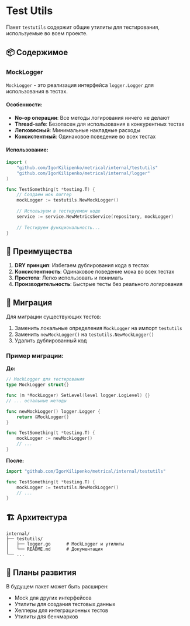 # Test Utils

Пакет `testutils` содержит общие утилиты для тестирования, используемые во всем проекте.

## 📦 Содержимое

### MockLogger

`MockLogger` - это реализация интерфейса `logger.Logger` для использования в тестах.

#### Особенности:
- **No-op операции**: Все методы логирования ничего не делают
- **Thread-safe**: Безопасен для использования в конкурентных тестах
- **Легковесный**: Минимальные накладные расходы
- **Консистентный**: Одинаковое поведение во всех тестах

#### Использование:

```go
import (
    "github.com/IgorKilipenko/metrical/internal/testutils"
    "github.com/IgorKilipenko/metrical/internal/logger"
)

func TestSomething(t *testing.T) {
    // Создаем мок логгер
    mockLogger := testutils.NewMockLogger()
    
    // Используем в тестируемом коде
    service := service.NewMetricsService(repository, mockLogger)
    
    // Тестируем функциональность...
}
```

## 🎯 Преимущества

1. **DRY принцип**: Избегаем дублирования кода в тестах
2. **Консистентность**: Одинаковое поведение мока во всех тестах
3. **Простота**: Легко использовать и понимать
4. **Производительность**: Быстрые тесты без реального логирования

## 🔄 Миграция

Для миграции существующих тестов:

1. Заменить локальные определения `MockLogger` на импорт `testutils`
2. Заменить `newMockLogger()` на `testutils.NewMockLogger()`
3. Удалить дублированный код

### Пример миграции:

**До:**
```go
// MockLogger для тестирования
type MockLogger struct{}

func (m *MockLogger) SetLevel(level logger.LogLevel) {}
// ... остальные методы

func newMockLogger() logger.Logger {
    return &MockLogger{}
}

func TestSomething(t *testing.T) {
    mockLogger := newMockLogger()
    // ...
}
```

**После:**
```go
import "github.com/IgorKilipenko/metrical/internal/testutils"

func TestSomething(t *testing.T) {
    mockLogger := testutils.NewMockLogger()
    // ...
}
```

## 🏗️ Архитектура

```
internal/
├── testutils/
│   ├── logger.go      # MockLogger и утилиты
│   └── README.md      # Документация
└── ...
```

## 📝 Планы развития

В будущем пакет может быть расширен:
- Mock для других интерфейсов
- Утилиты для создания тестовых данных
- Хелперы для интеграционных тестов
- Утилиты для бенчмарков
